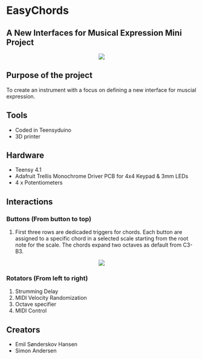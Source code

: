 # EasyChords
## A New Interfaces for Musical Expression Mini Project

<p align="center">
  <img src="https://github.com/ThaDuyx/NIME-Mini-Project/blob/main/Assets/NIME.jpeg?raw=true" />
</p>

## Purpose of the project
To create an instrument with a focus on defining a new interface for muscial expression. 

## Tools
- Coded in Teensyduino
- 3D printer

## Hardware
- Teensy 4.1
- Adafruit Trellis Monochrome Driver PCB for 4x4 Keypad & 3mm LEDs
- 4 x Potentiometers

## Interactions
### Buttons (From button to top)
1. First three rows are dedicaded triggers for chords. Each button are assigned to a specific chord in a selected scale starting from the root note for the scale. The chords expand two octaves as default from C3-B3.

<p align="center">
  <img src="https://github.com/ThaDuyx/NIME-Mini-Project/blob/main/Assets/padDescription.png?raw=true"/>
</p>

### Rotators (From left to right)
1. Strumming Delay
2. MIDI Velocity Randomization
3. Octave specifier
4. MIDI Control


## Creators
- Emil Sønderskov Hansen
- Simon Andersen
